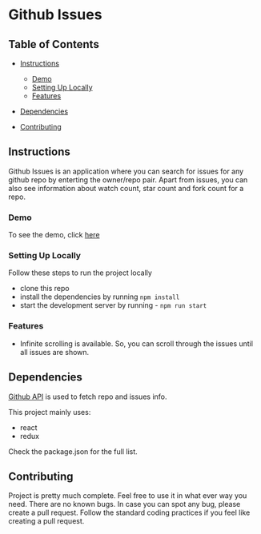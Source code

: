 # Github Issues

## Table of Contents

-   [Instructions](#instructions)

    -   [Demo](#demo)
    -   [Setting Up Locally](#setting-up-locally)
    -   [Features](#features)

-   [Dependencies](#dependencies)
-   [Contributing](#contributing)

## Instructions

Github Issues is an application where you can search for issues for any github repo by enterting the owner/repo pair. Apart from issues, you can also see information about watch count, star count and fork count for a repo.

### Demo

To see the demo, click [here](https://am-an-kumar.github.io/github_issues/)

### Setting Up Locally

Follow these steps to run the project locally

-   clone this repo
-   install the dependencies by running `npm install`
-   start the development server by running - `npm run start`

### Features

-   Infinite scrolling is available. So, you can scroll through the issues until all issues are shown.

## Dependencies

[Github API](https://docs.github.com/en/free-pro-team@latest/rest) is used to fetch repo and issues info.

This project mainly uses:

-   react
-   redux

Check the package.json for the full list.

## Contributing

Project is pretty much complete. Feel free to use it in what ever way you need. There are no known bugs. In case you can spot any bug, please create a pull request. Follow the standard coding practices if you feel like creating a pull request.

